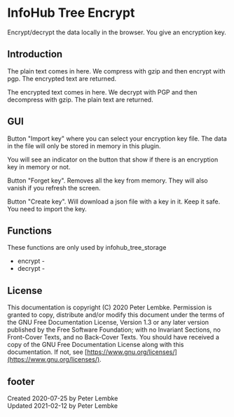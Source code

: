 # InfoHub Tree Encrypt

Encrypt/decrypt the data locally in the browser. You give an encryption key.

## Introduction

The plain text comes in here. We compress with gzip and then encrypt with pgp. The encrypted text are returned.

The encrypted text comes in here. We decrypt with PGP and then decompress with gzip. The plain text are returned.

## GUI

Button "Import key" where you can select your encryption key file. The data in the file will only be stored in memory in
this plugin.

You will see an indicator on the button that show if there is an encryption key in memory or not.

Button "Forget key". Removes all the key from memory. They will also vanish if you refresh the screen.

Button "Create key". Will download a json file with a key in it. Keep it safe. You need to import the key.

## Functions

These functions are only used by infohub_tree_storage

* encrypt -
* decrypt -

## License

This documentation is copyright (C) 2020 Peter Lembke. Permission is granted to copy, distribute and/or modify this
document under the terms of the GNU Free Documentation License, Version 1.3 or any later version published by the Free
Software Foundation; with no Invariant Sections, no Front-Cover Texts, and no Back-Cover Texts. You should have received
a copy of the GNU Free Documentation License along with this documentation. If not,
see [https://www.gnu.org/licenses/](https://www.gnu.org/licenses/).

## footer

Created 2020-07-25 by Peter Lembke  
Updated 2021-02-12 by Peter Lembke
